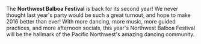 The __Northwest Balboa Festival__ is back for its second year! We never thought last year's party would be such a great turnout, and hope to make 2016 better than ever! With more dancing, more music, more guided practices, and more afternoon socials, this year's Northwest Balboa Festival will be the hallmark of the Pacific Northwest's amazing dancing community.
